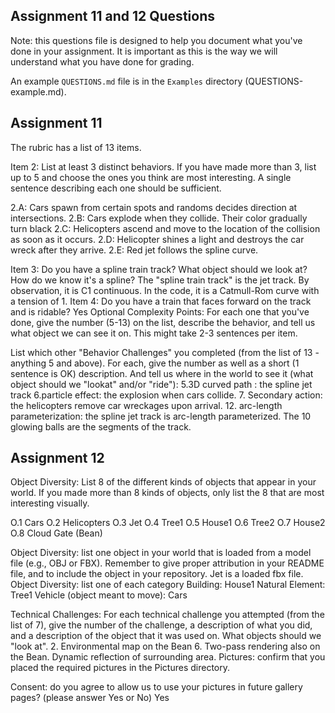 ## Assignment 11 and 12 Questions

Note: this questions file is designed to help you document what you've done in your assignment. It is important as this is the way we will understand what you have done for grading.

An example `QUESTIONS.md` file is in the `Examples` directory (QUESTIONS-example.md).

## Assignment 11

The rubric has a list of 13 items.

Item 2: List at least 3 distinct behaviors. If you have made more than 3, list up to 5 and choose the ones you think are most interesting. A single sentence describing each one should be sufficient.

2.A: Cars spawn from certain spots and randoms decides direction at intersections.
2.B: Cars explode when they collide. Their color gradually turn black
2.C: Helicopters ascend and move to the location of the collision as soon as it occurs.
2.D: Helicopter shines a light and destroys the car wreck after they arrive.
2.E: Red jet follows the spline curve.

Item 3: Do you have a spline train track? What object should we look at? How do we know it's a spline?
The "spline train track" is the jet track. By observation, it is C1 continuous. In the code, it is a Catmull-Rom curve with a tension of 1.
Item 4: Do you have a train that faces forward on the track and is ridable?
Yes
Optional Complexity Points: For each one that you've done, give the number (5-13) on the list, describe the behavior, and tell us what object we can see it on. This might take 2-3 sentences per item.

List which other "Behavior Challenges" you completed (from the list of 13 - anything 5 and above). For each, give the number as well as a short (1 sentence is OK) description. And tell us where in the world to see it (what object should we "lookat" and/or "ride"):
5.3D curved path : the spline jet track
6.particle effect: the explosion when cars collide.
7. Secondary action: the helicopters remove car wreckages upon arrival.
12. arc-length parameterization: the spline jet track is arc-length parameterized. The 10 glowing balls are the segments of the track.

## Assignment 12

Object Diversity: List 8 of the different kinds of objects that appear in your world. If you made more than 8 kinds of objects, only list the 8 that are most interesting visually.

O.1 Cars
O.2 Helicopters
O.3 Jet
O.4 Tree1
O.5 House1
O.6 Tree2
O.7 House2
O.8 Cloud Gate (Bean)

Object Diversity: list one object in your world that is loaded from a model file (e.g., OBJ or FBX). Remember to give proper attribution in your README file, and to include the object in your repository.
Jet is a loaded fbx file.
Object Diversity: list one of each category
Building: House1
Natural Element: Tree1
Vehicle (object meant to move): Cars

Technical Challenges: For each technical challenge you attempted (from the list of 7), give the number of the challenge, a description of what you did, and a description of the object that it was used on. What objects should we "look at".
2. Environmental map on the Bean
6. Two-pass rendering also on the Bean. Dynamic reflection of surrounding area.
Pictures: confirm that you placed the required pictures in the Pictures directory.

Consent: do you agree to allow us to use your pictures in future gallery pages? (please answer Yes or No)
Yes
